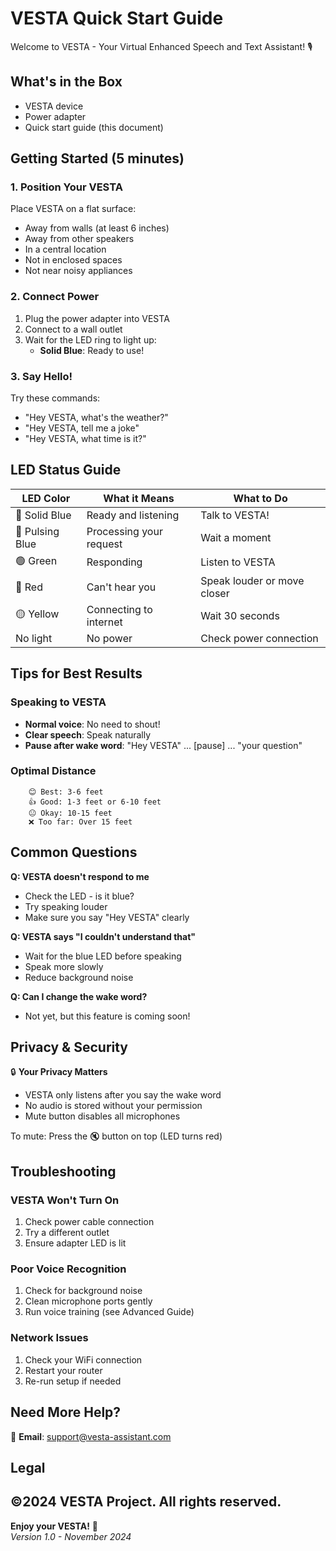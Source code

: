 # VESTA Quick Start Guide

Welcome to VESTA - Your Virtual Enhanced Speech and Text Assistant! 🎙️

## What's in the Box
- VESTA device
- Power adapter
- Quick start guide (this document)

## Getting Started (5 minutes)

### 1. Position Your VESTA
Place VESTA on a flat surface:
- Away from walls (at least 6 inches)
- Away from other speakers
- In a central location
- Not in enclosed spaces
- Not near noisy appliances

### 2. Connect Power
1. Plug the power adapter into VESTA
2. Connect to a wall outlet
3. Wait for the LED ring to light up:
   - **Solid Blue**: Ready to use!

### 3. Say Hello!
Try these commands:
- "Hey VESTA, what's the weather?"
- "Hey VESTA, tell me a joke"
- "Hey VESTA, what time is it?"

## LED Status Guide

| LED Color | What it Means | What to Do |
|-----------|---------------|------------|
| 🔵 Solid Blue | Ready and listening | Talk to VESTA! |
| 🔵 Pulsing Blue | Processing your request | Wait a moment |
| 🟢 Green | Responding | Listen to VESTA |
| 🔴 Red | Can't hear you | Speak louder or move closer |
| 🟡 Yellow | Connecting to internet | Wait 30 seconds |
| No light | No power | Check power connection |

## Tips for Best Results

### Speaking to VESTA
- **Normal voice**: No need to shout!
- **Clear speech**: Speak naturally
- **Pause after wake word**: "Hey VESTA" ... [pause] ... "your question"

### Optimal Distance
```
    😊 Best: 3-6 feet
    👍 Good: 1-3 feet or 6-10 feet  
    😐 Okay: 10-15 feet
    ❌ Too far: Over 15 feet
```

## Common Questions

**Q: VESTA doesn't respond to me**
- Check the LED - is it blue?
- Try speaking louder
- Make sure you say "Hey VESTA" clearly

**Q: VESTA says "I couldn't understand that"**
- Wait for the blue LED before speaking
- Speak more slowly
- Reduce background noise

**Q: Can I change the wake word?**
- Not yet, but this feature is coming soon!

## Privacy & Security

🔒 **Your Privacy Matters**
- VESTA only listens after you say the wake word
- No audio is stored without your permission
- Mute button disables all microphones

To mute: Press the 🔇 button on top (LED turns red)

## Troubleshooting

### VESTA Won't Turn On
1. Check power cable connection
2. Try a different outlet
3. Ensure adapter LED is lit

### Poor Voice Recognition
1. Check for background noise
2. Clean microphone ports gently
3. Run voice training (see Advanced Guide)

### Network Issues
1. Check your WiFi connection
2. Restart your router
3. Re-run setup if needed

## Need More Help?

📧 **Email**: support@vesta-assistant.com  

## Legal
©2024 VESTA Project. All rights reserved.  
---

**Enjoy your VESTA!** 🎉  
*Version 1.0 - November 2024*